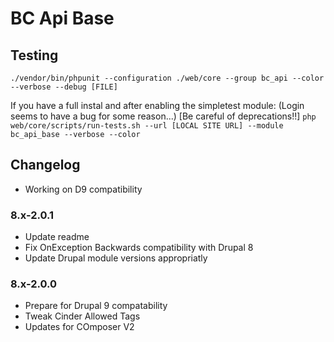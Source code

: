 # BC Api Base

## Testing

`./vendor/bin/phpunit --configuration ./web/core --group bc_api --color --verbose --debug [FILE]`

If you have a full instal and after enabling the simpletest module: (Login seems to have a bug for some reason...) [Be careful of deprecations!!]
`php web/core/scripts/run-tests.sh --url [LOCAL SITE URL] --module bc_api_base --verbose --color`

## Changelog

- Working on D9 compatibility

### 8.x-2.0.1

- Update readme
- Fix OnException Backwards compatibility with Drupal 8
- Update Drupal module versions appropriatly

### 8.x-2.0.0

- Prepare for Drupal 9 compatability
- Tweak Cinder Allowed Tags
- Updates for COmposer V2
